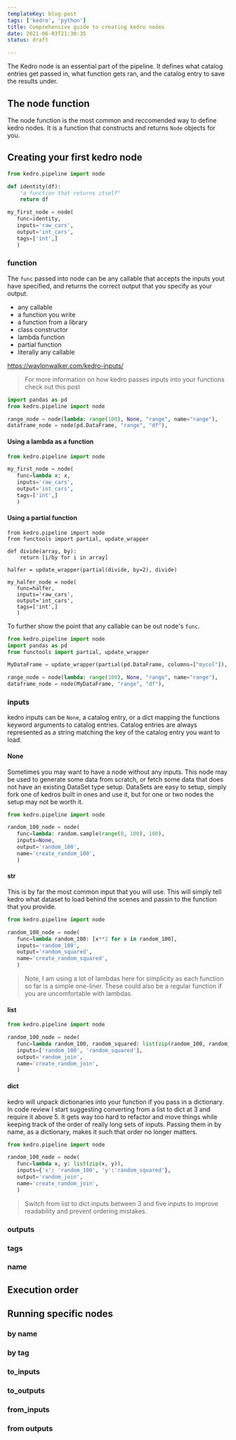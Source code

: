 ```yaml
---
templateKey: blog-post
tags: ['kedro', 'python']
title: Comprehensive guide to creating kedro nodes
date: 2021-06-03T21:30:35
status: draft

---
```


The Kedro node is an essential part of the pipeline.  It defines what catalog
entries get passed in, what function gets ran, and the catalog entry to save
the results under.

## The node function

The node function is the most common and reccomended way to define kedro nodes.
It is a function that constructs and returns `Node` objects for you.

## Creating your first kedro node


``` python
from kedro.pipeline import node

def identity(df):
    "a function that returns itself"
    return df

my_first_node = node(
   func=identity,
   inputs='raw_cars',
   output='int_cars',
   tags=['int',]
   )
```

### function

The `func` passed into node can be any callable that accepts the inputs yout
have specified, and returns the correct output that you specify as your output.

* any callable
* a function you write
* a function from a library
* class constructor
* lambda function
* partial function
* literally any callable

https://waylonwalker.com/kedro-inputs/

> For more information on how kedro passes inputs into your functions check out
> this post


``` python
import pandas as pd
from kedro.pipeline import node

range_node = node(lambda: range(100), None, "range", name="range"),
dataframe_node = node(pd.DataFrame, "range", "df"),
```
#### Using a lambda as a function

``` python
from kedro.pipeline import node

my_first_node = node(
   func=lambda x: x,
   inputs='raw_cars',
   output='int_cars',
   tags=['int',]
   )
```

#### Using a partial function

```
from kedro.pipeline import node
from functools import partial, update_wrapper

def divide(array, by):
    return [i/by for i in array]

halfer = update_wrapper(partial(divide, by=2), divide)

my_halfer_node = node(
   func=halfer,
   inputs='raw_cars',
   output='int_cars',
   tags=['int',]
   )
```

To further show the point that any callable can be out node's `func`.

``` python
from kedro.pipeline import node
import pandas as pd
from functools import partial, update_wrapper

MyDataFrame = update_wrapper(partial(pd.DataFrame, columns=["mycol"]), pd.DataFrame)

range_node = node(lambda: range(100), None, "range", name="range"),
dataframe_node = node(MyDataFrame, "range", "df"),
```
### inputs

kedro inputs can be `None`, a catalog entry, or a dict mapping the functions
keyword arguments to catalog entries.  Catalog entries are always represented
as a string matching the key of the catalog entry you want to load.

#### None

Sometimes you may want to have a node without any inputs.  This node may be
used to generate some data from scratch, or fetch some data that does not have
an existing DataSet type setup.  DataSets are easy to setup, simply fork one of
kedros built in ones and use it, but for one or two nodes the setup may not be
worth it.

``` python
from kedro.pipeline import node

random_100_node = node(
   func=lambda: random.sample(range(0, 100), 100),
   inputs=None,
   output='random_100',
   name='create_random_100',
   )
```

#### str

This is by far the most common input that you will use.  This will simply tell
kedro what dataset to load behind the scenes and passin to the function that
you provide.

``` python
from kedro.pipeline import node

random_100_node = node(
   func=lambda random_100: [x**2 for x in random_100],
   inputs='random_100',
   output='random_squared',
   name='create_random_squared',
   )
```

> Note, I am using a lot of lambdas here for simplicity as each function so far
> is a simple one-liner.  These could also be a regular function if you are
> uncomfortable with lambdas.

#### list

``` python
from kedro.pipeline import node

random_100_node = node(
   func=lambda random_100, random_squared: list(zip(random_100, random_squared)
   inputs=['random_100', 'random_squared'],
   output='random_join',
   name='create_random_join',
   )
```


#### dict

kedro will unpack dictionaries into your function if you pass in a dictionary.
In code review I start suggesting converting from a list to dict at 3 and
require it above 5.  It gets way too hard to refactor and move things while
keeping track of the order of really long sets of inputs.  Passing them in by
name, as a dictionary, makes it such that order no longer matters.

``` python
from kedro.pipeline import node

random_100_node = node(
   func=lambda x, y: list(zip(x, y)),
   inputs={'x': 'random_100', 'y':'random_squared'},
   output='random_join',
   name='create_random_join',
   )
```

> Switch from list to dict inputs between 3 and five inputs to improve
> readability and prevent ordering mistakes.


### outputs

### tags

### name

## Execution order

## Running specific nodes

### by name

### by tag

### to_inputs

### to_outputs

### from_inputs

### from outputs



